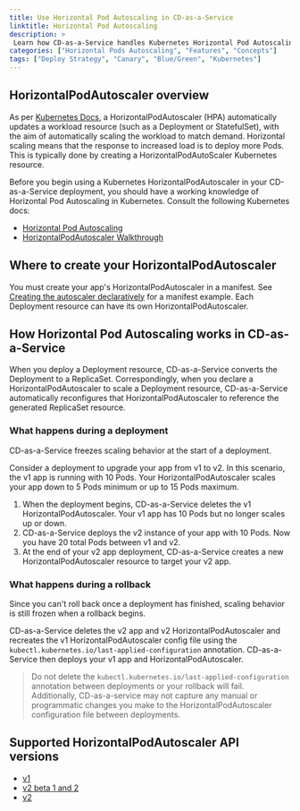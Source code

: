 ```yaml
---
title: Use Horizontal Pod Autoscaling in CD-as-a-Service
linktitle: Horizontal Pod Autoscaling
description: >
 Learn how CD-as-a-Service handles Kubernetes Horizontal Pod Autoscaling during deployments.
categories: ["Horizontal Pods Autoscaling", "Features", "Concepts"]
tags: ["Deploy Strategy", "Canary", "Blue/Green", "Kubernetes"]
---
```


## HorizontalPodAutoscaler overview 

As per [Kubernetes Docs](https://kubernetes.io/docs/tasks/run-application/horizontal-pod-autoscale/), a HorizontalPodAutoscaler (HPA) automatically updates a workload resource (such as a Deployment or StatefulSet), with the aim of automatically scaling the workload to match demand. Horizontal scaling means that the response to increased load is to deploy more Pods. This is typically done by creating a HorizontalPodAutoScaler Kubernetes resource.

Before you begin using a Kubernetes HorizontalPodAutoscaler in your CD-as-a-Service deployment, you should have a working knowledge of Horizontal Pod Autoscaling in Kubernetes. Consult the following Kubernetes docs:

- [Horizontal Pod Autoscaling](https://kubernetes.io/docs/tasks/run-application/horizontal-pod-autoscale/)
- [HorizontalPodAutoscaler Walkthrough](https://kubernetes.io/docs/tasks/run-application/horizontal-pod-autoscale-walkthrough/)

## Where to create your HorizontalPodAutoscaler

You must create your app's HorizontalPodAutoscaler in a manifest. See [Creating the autoscaler declaratively](https://kubernetes.io/docs/tasks/run-application/horizontal-pod-autoscale-walkthrough/#creating-the-autoscaler-declaratively) for a manifest example. Each Deployment resource can have its own HorizontalPodAutoscaler.


## How Horizontal Pod Autoscaling works in CD-as-a-Service

When you deploy a Deployment resource, CD-as-a-Service converts the Deployment to a ReplicaSet. Correspondingly, when you declare a HorizontalPodAutoscaler to scale a Deployment resource, CD-as-a-Service automatically reconfigures that HorizontalPodAutoscaler to reference the generated ReplicaSet resource.

### What happens during a deployment

CD-as-a-Service freezes scaling behavior at the start of a deployment.

Consider a deployment to upgrade your app from v1 to v2. In this scenario, the v1 app is running with 10 Pods. Your HorizontalPodAutoscaler scales your app down to 5 Pods minimum or up to 15 Pods maximum.

1. When the deployment begins, CD-as-a-Service deletes the v1 HorizontalPodAutoscaler. Your v1 app has 10 Pods but no longer scales up or down.
1. CD-as-a-Service deploys the v2 instance of your app with 10 Pods. Now you have 20 total Pods between v1 and v2.
1. At the end of your v2 app deployment, CD-as-a-Service creates a new HorizontalPodAutoscaler resource to target your v2 app.

### What happens during a rollback

Since you can't roll back once a deployment has finished, scaling behavior is still frozen when a rollback begins.

CD-as-a-Service deletes the v2 app and v2 HorizontalPodAutoscaler and recreates the v1 HorizontalPodAutoscaler config file using the  `kubectl.kubernetes.io/last-applied-configuration` annotation. CD-as-a-Service then deploys your v1 app and HorizontalPodAutoscaler.

>Do not delete the `kubectl.kubernetes.io/last-applied-configuration` annotation between deployments or your rollback will fail. Additionally, CD-as-a-service may not capture any manual or programmatic changes you make to the HorizontalPodAutoscaler configuration file between deployments.

## Supported HorizontalPodAutoscaler API versions

- [v1](https://kubernetes.io/docs/reference/kubernetes-api/workload-resources/horizontal-pod-autoscaler-v1/)
- [v2 beta 1 and 2](https://kubernetes.io/docs/reference/kubernetes-api/workload-resources/horizontal-pod-autoscaler-v2beta2/)
- [v2](https://kubernetes.io/docs/reference/kubernetes-api/workload-resources/horizontal-pod-autoscaler-v2/)
